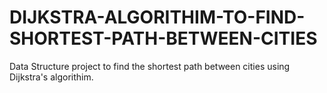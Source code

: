 # DIJKSTRA-ALGORITHIM-TO-FIND-SHORTEST-PATH-BETWEEN-CITIES
Data Structure project to find the shortest path between cities using Dijkstra's algorithim.
